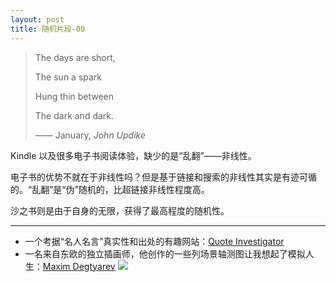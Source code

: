 ```yaml
---
layout: post
title: 随机片段-00
---
```

> The days are short,
> 
> The sun a spark
> 
> Hung thin between
> 
> The dark and dark.
> 
> —— January, _John Updike_


Kindle 以及很多电子书阅读体验，缺少的是“乱翻”——非线性。

电子书的优势不就在于非线性吗？但是基于链接和搜索的非线性其实是有迹可循的。“乱翻”是“伪”随机的，比超链接非线性程度高。

沙之书则是由于自身的无限，获得了最高程度的随机性。

---- 
- 一个考据“名人名言”真实性和出处的有趣网站：[Quote Investigator][1]
- 一名来自东欧的独立插画师，他创作的一些列场景轴测图让我想起了模拟人生：[Maxim Degtyarev][2]
![][image-1]

[1]:	http://quoteinvestigator.com/
[2]:	http://maxdwork.blogspot.jp/

[image-1]:	http://7u2m8z.com1.z0.glb.clouddn.com/blog7-als-sm.jpg